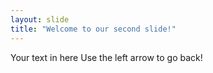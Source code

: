 ```yaml
---
layout: slide
title: "Welcome to our second slide!"
---
```

Your text in here
Use the left arrow to go back!
